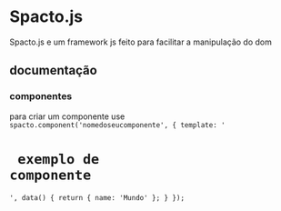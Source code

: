# Spacto.js
Spacto.js e um framework js feito para facilitar a manipulação do dom

## documentação

### componentes
para criar um componente use
<code>
spacto.component('nomedoseucomponente', {
  template: '<h1> exemplo de componente</h1>',
  data() {
    return { name: 'Mundo' };
  }
});
</code>
